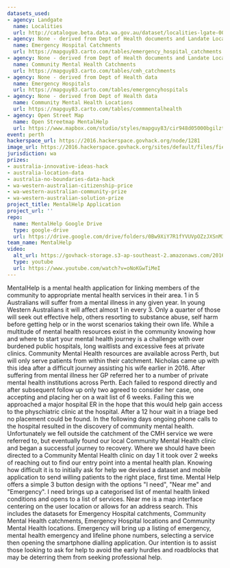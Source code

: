 ```yaml
---
datasets_used:
- agency: Landgate
  name: Localities
  url: http://catalogue.beta.data.wa.gov.au/dataset/localities-lgate-008
- agency: None - derived from Dept of Health documents and Landate Localities
  name: Emergency Hospital Catchments
  url: https://mapguy83.carto.com/tables/emergency_hospital_catchments
- agency: None - derived from Dept of Health documents and Landate Localities
  name: Community Mental Health Catchments
  url: https://mapguy83.carto.com/tables/cmh_catchments
- agency: None - derived from Dept of Health data
  name: Emergency Hospitals
  url: https://mapguy83.carto.com/tables/emergencyhospitals
- agency: None - derived from Dept of Health data
  name: Community Mental Health Locations
  url: https://mapguy83.carto.com/tables/commmentalhealth
- agency: Open Street Map
  name: Open Streetmap MentalHelp
  url: https://www.mapbox.com/studio/styles/mapguy83/cir948d05000bgilztrc1hhdy
event: perth
hackerspace_url: https://2016.hackerspace.govhack.org/node/1281
image_url: https://2016.hackerspace.govhack.org/sites/default/files/field/image/mentalhelp.presentation_0.jpg
jurisdiction: wa
prizes:
- australia-innovative-ideas-hack
- australia-location-data
- australia-no-boundaries-data-hack
- wa-western-australian-citizenship-price
- wa-western-australian-community-prize
- wa-western-australian-solution-prize
project_title: MentalHelp Application
project_url: ''
repo:
  name: MentalHelp Google Drive
  type: google-drive
  url: https://drive.google.com/drive/folders/0Bw9XiY7R1fYVUVpOZzJXSnM3S3c
team_name: MentalHelp
video:
  alt_url: https://govhack-storage.s3-ap-southeast-2.amazonaws.com/2016/MentalHelpSubmission.mp4
  type: youtube
  url: https://www.youtube.com/watch?v=oNoKGwTiMeI
---
```


MentalHelp is a mental health application for linking members of the community to appropriate mental health services in their area.
1 in 5 Australians will suffer from a mental illness in any given year. In young Western Australians it will affect almost 1 in every 3. Only a quarter of those will seek out effective help, others resorting to substance abuse, self harm before getting help or in the worst scenarios taking their own life.
While a multitude of mental health resources exist in the community knowing how and where to start your mental health journey is a challenge with over burdened public hospitals, long waitlists and excessive fees at private clinics. Community Mental Health resources are available across Perth, but will only serve patients from within their catchment.
Nicholas came up with this idea after a difficult journey assisting his wife earlier in 2016. After suffering from mental illness her GP referred her to a number of private mental health institutions across Perth. Each failed to respond directly and after subsequent follow up only two agreed to consider her case, one accepting and placing her on a wait list of 6 weeks. Failing this we approached a major hospital ER in the hope that this would help gain access to the physchiatric clinic at the hospital. After a 12 hour wait in a triage bed no placement could be found. In the following days ongoing phone calls to the hospital resulted in the discovery of community mental health. Unfortunately we fell outside the catchment of the CMH service we were referred to, but eventually found our local Community Mental Health clinic and began a successful journey to recovery. Where we should have been directed to a Community Mental Health clinic on day 1 it took over 2 weeks of reaching out to find our entry point into a mental health plan.
Knowing how difficult it is to initially ask for help we devised a dataset and mobile application to send willing patients to the right place, first time.
Mental Help offers a simple 3 button design with the options "I need", "Near me" and "Emergency".
I need brings up a categorised list of mental health linked conditions and opens to a list of services.
Near me is a map interface centering on the user location or allows for an address search. This includes the datasets for Emergency Hospital catchments, Community Mental Health catchments, Emergency Hospital locations and Community Mental Health locations.
Emergency will bring up a listing of emergency, mental health emergency and lifeline phone numbers, selecting a service then opening the smartphone dialling application.
Our intention is to assist those looking to ask for help to avoid the early hurdles and roadblocks that may be deterring them from seeking professional help.